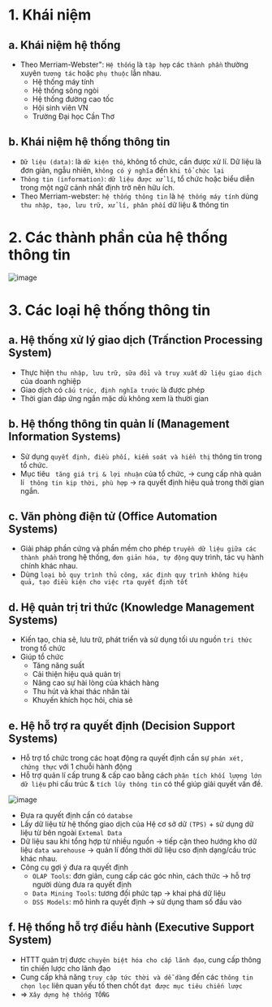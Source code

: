 # 1. Khái niệm
## a. Khái niệm hệ thống
- Theo Merriam-Webster": `Hệ thống` là `tập hợp` các `thành phần` thường xuyên `tương tác` hoặc `phụ thuộc` lẫn nhau.
  - Hệ thống máy tính
  - Hệ thống sông ngòi
  - Hệ thống đường cao tốc
  - Hội sinh viên VN
  - Trường Đại học Cần Thơ
## b. Khái niệm hệ thống thông tin
- `Dữ liệu (data)`: là `dữ kiện thô`, không tổ chức, cần được xử lí. Dữ liệu là đơn giản, ngẫu nhiên, `không có ý nghĩa` đến `khi tổ chức lại`
- `Thông tin (information)`: `dữ liệu được xử lí`, tổ chức hoặc biểu diễn trong một ngữ cảnh nhất định trở nên hữu ích.
- Theo Merriam-webster: `hệ thống thông tin` là `hệ thống máy tính` dùng `thu nhập, tạo, lưu trữ, xử lí, phân phối` dữ liệu & thông tin

# 2. Các thành phần của hệ thống thông tin
![image](https://user-images.githubusercontent.com/88178841/148487815-c4cab1fc-223c-4e83-b3be-a3ba462de566.png)

# 3. Các loại hệ thống thông tin
## a. Hệ thống xử lý giao dịch (Trấnction Processing System)
- Thực hiện `thu nhập, lưu trữ, sữa đổi và truy xuất` `dữ liệu giao dịch` của doanh nghiệp
- Giao dịch có `cấu trúc, định nghĩa trước` là được phép
- Thời gian đáp ứng ngắn mặc dù không xem là thười gian 
## b. Hệ thống thông tin quản lí (Management Information Systems)
- Sử dụng `quyết định, điều phối, kiểm soát và hiển thị` thông tin trong tổ chức.
- Mục tiêu ` tăng giá trị & lợi nhuận` của tổ chức, -> cung cấp nhà quản lí ` thông tin kịp thời, phù hợp` -> ra quyết định hiệu quả trong thời gian ngắn.
## c. Văn phòng điện tử (Office Automation Systems)
- Giải pháp phần cứng và phần mềm cho phép `truyền dữ liệu giữa các thành phần` trong hệ thống, `đơn giản hóa, tự động` quy trình, tác vụ hành chính khác nhau.
- Dùng `loại bỏ quy trình thủ công, xác định quy trình không hiệu quả, tạo điều kiện cho việc rta quyết định tốt`
## d. Hệ quản trị tri thức (Knowledge Management Systems)
- Kiến tạo, chia sẽ, lưu trữ, phát triển và sử dụng tối ưu nguồn `tri thức` trong tổ chức
- Giúp tổ chức
  - Tăng năng suất
  - Cải thiện hiệu quả quản trị
  - Nâng cao sự hài lòng của khách hàng
  - Thu hút và khai thác nhân tài
  - Khuyến khích học hỏi, chia sẻ
## e. Hệ hỗ trợ ra quyết định (Decision Support Systems)
- Hỗ trợ tổ chức trong các hoạt động ra quyết định cần sự `phán xét, chứng thực` với 1 chuỗi hành động
- Hỗ trợ quản lí cấp trung & cấp cao bằng cách `phân tích khối lượng lớn dữ liệu` phi cấu trúc & `tích lũy thông tin` có thể giúp giải quyết vấn đề.

![image](https://user-images.githubusercontent.com/88178841/153407018-153cf3ac-a54b-4a92-94f5-985321bd8501.png)
- Đưa ra quyết định cần có `databse`
- Lấy dữ liệu từ hệ thống giao dịch của Hệ cơ sở dữ `(TPS)` + sử dụng dữ liệu từ bên ngoài `Extemal Data`
- Dữ liệu sau khi tổng hợp từ nhiều nguồn -> tiếp cận theo hướng kho dữ liệu `data warehouse` -> quản lí đồng thời dữ liệu cso định dạng/cầu trúc khác nhau.
- Công cụ gợi ý đưa ra quyết định
  - `OLAP Tools`: đơn giản, cung cấp các góc nhìn, cách thức -> hỗ trợ người dùng đưa ra quyết định
  - `Data Mining Tools`: tương đối phức tạp -> khai phá dữ liệu
  - `DSS Models`: mô hình ra quyết định -> sử dụng tham số đầu vào 
## f. Hệ thống hỗ trợ điều hành (Executive Support System)
- HTTT quản trị được `chuyên biệt hóa cho cấp lãnh đạo`, cung cấp thông tin chiến lược cho lãnh đạo
- Cung cấp khả năng `truy cập tức thời và dễ dàng` đến các `thông tin chọn lọc` liên quan yếu tố then chốt `đạt được mục tiêu chiến lược`
- => `Xây dựng hệ thống TỔNG `
